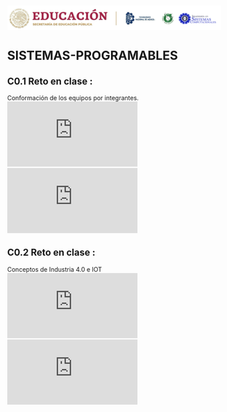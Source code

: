 
![LOGO](https://github.com/Villalobos39/SISTEMAS-PROGRAMABLES/blob/SISTEMAS-PROGRAMABLES/IMG/Logo.PNG)
# SISTEMAS-PROGRAMABLES

## C0.1 Reto en clase :         
Conformación de los equipos por integrantes. 
      ![MD](https://github.com/Villalobos39/SISTEMAS-PROGRAMABLES/blob/SISTEMAS-PROGRAMABLES/MD/C0.1_DulceJasminVillalobosPerez_Verde.md) 
      ![PDF](https://github.com/Villalobos39/SISTEMAS-PROGRAMABLES/blob/SISTEMAS-PROGRAMABLES/PDF/C0.1_DulceJasminVillalobosPerez_Verde.pdf) 
## C0.2 Reto en clase :
Conceptos de Industria 4.0 e IOT 
![MD](https://github.com/Villalobos39/SISTEMAS-PROGRAMABLES/blob/SISTEMAS-PROGRAMABLES/MD/C0.2_DulceJasminVillalobosPerez_Verde.md)
![PDF](https://github.com/Villalobos39/SISTEMAS-PROGRAMABLES/blob/SISTEMAS-PROGRAMABLES/PDF/C0.2_DulceJasminVillalobosPerez_Verde.pdf)

